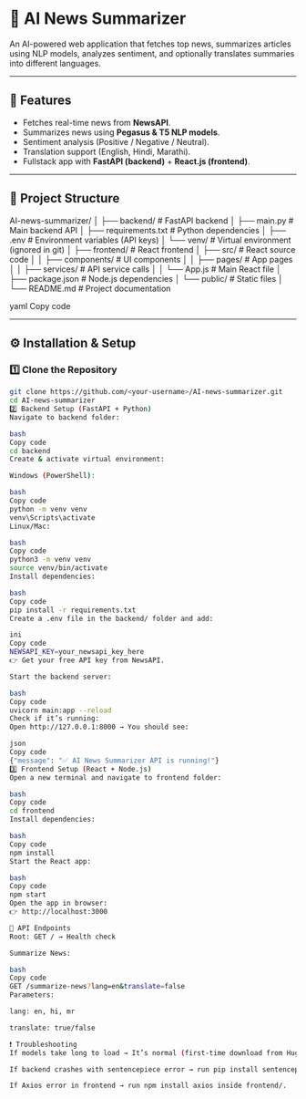 # 📰 AI News Summarizer

An AI-powered web application that fetches top news, summarizes articles using NLP models, analyzes sentiment, and optionally translates summaries into different languages.

---

## 🚀 Features
- Fetches real-time news from **NewsAPI**.
- Summarizes news using **Pegasus & T5 NLP models**.
- Sentiment analysis (Positive / Negative / Neutral).
- Translation support (English, Hindi, Marathi).
- Fullstack app with **FastAPI (backend)** + **React.js (frontend)**.

---

## 📂 Project Structure
AI-news-summarizer/
│
├── backend/ # FastAPI backend
│ ├── main.py # Main backend API
│ ├── requirements.txt # Python dependencies
│ ├── .env # Environment variables (API keys)
│ └── venv/ # Virtual environment (ignored in git)
│
├── frontend/ # React frontend
│ ├── src/ # React source code
│ │ ├── components/ # UI components
│ │ ├── pages/ # App pages
│ │ ├── services/ # API service calls
│ │ └── App.js # Main React file
│ ├── package.json # Node.js dependencies
│ └── public/ # Static files
│
└── README.md # Project documentation

yaml
Copy code

---

## ⚙️ Installation & Setup

### 1️⃣ Clone the Repository
```bash
git clone https://github.com/<your-username>/AI-news-summarizer.git
cd AI-news-summarizer
2️⃣ Backend Setup (FastAPI + Python)
Navigate to backend folder:

bash
Copy code
cd backend
Create & activate virtual environment:

Windows (PowerShell):

bash
Copy code
python -m venv venv
venv\Scripts\activate
Linux/Mac:

bash
Copy code
python3 -m venv venv
source venv/bin/activate
Install dependencies:

bash
Copy code
pip install -r requirements.txt
Create a .env file in the backend/ folder and add:

ini
Copy code
NEWSAPI_KEY=your_newsapi_key_here
👉 Get your free API key from NewsAPI.

Start the backend server:

bash
Copy code
uvicorn main:app --reload
Check if it’s running:
Open http://127.0.0.1:8000 → You should see:

json
Copy code
{"message": "✅ AI News Summarizer API is running!"}
3️⃣ Frontend Setup (React + Node.js)
Open a new terminal and navigate to frontend folder:

bash
Copy code
cd frontend
Install dependencies:

bash
Copy code
npm install
Start the React app:

bash
Copy code
npm start
Open the app in browser:
👉 http://localhost:3000

🧪 API Endpoints
Root: GET / → Health check

Summarize News:

bash
Copy code
GET /summarize-news?lang=en&translate=false
Parameters:

lang: en, hi, mr

translate: true/false

❗ Troubleshooting
If models take long to load → It’s normal (first-time download from HuggingFace).

If backend crashes with sentencepiece error → run pip install sentencepiece.

If Axios error in frontend → run npm install axios inside frontend/.

